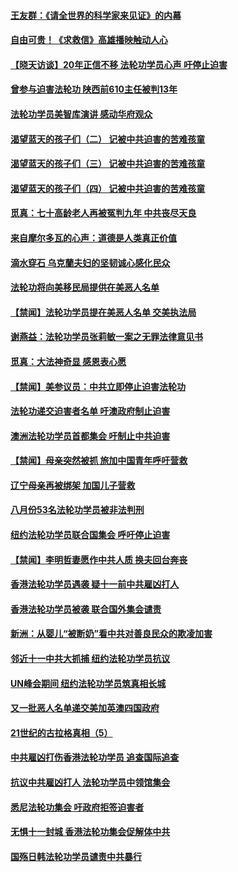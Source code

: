 #### [王友群：《请全世界的科学家来见证》的内幕](../pages/prog424/a102688023.md?t=12070001)
#### [自由可贵！《求救信》高雄播映触动人心](../pages/prog424/a102687112.md?t=12070001)
#### [【晓天访谈】20年正信不移 法轮功学员心声 吁停止迫害](../pages/prog424/a102683503.md?t=12070001)
#### [曾参与迫害法轮功 陕西前610主任被判13年](../pages/prog424/a102683174.md?t=12070001)
#### [法轮功学员美智库演讲 感动华府观众](../pages/prog424/a102680037.md?t=12070001)
#### [渴望蓝天的孩子们（二） 记被中共迫害的苦难孩童](../pages/prog424/a102620020.md?t=12070001)
#### [渴望蓝天的孩子们（三） 记被中共迫害的苦难孩童](../pages/prog424/a102655962.md?t=12070001)
#### [渴望蓝天的孩子们（四） 记被中共迫害的苦难孩童](../pages/prog424/a102656938.md?t=12070001)
#### [觅真：七十高龄老人再被冤判九年 中共丧尽天良](../pages/prog424/a102657031.md?t=12070001)
#### [来自摩尔多瓦的心声：道德是人类真正价值](../pages/prog424/a102659189.md?t=12070001)
#### [滴水穿石 乌克蘭夫妇的坚韧诚心感化民众](../pages/prog424/a102659217.md?t=12070001)
#### [法轮功将向美移民局提供在美恶人名单](../pages/prog424/a102661957.md?t=12070001)
#### [【禁闻】法轮功学员提在美恶人名单 交美执法局](../pages/prog424/a102662910.md?t=12070001)
#### [谢燕益：法轮功学员张莉敏一案之无罪法律意见书](../pages/prog424/a102664045.md?t=12070001)
#### [觅真：大法神奇显 感恩表心愿](../pages/prog424/a102664697.md?t=12070001)
#### [【禁闻】美参议员：中共立即停止迫害法轮功](../pages/prog424/a102665380.md?t=12070001)
#### [法轮功递交迫害者名单 吁澳政府制止迫害](../pages/prog424/a102667990.md?t=12070001)
#### [澳洲法轮功学员首都集会 吁制止中共迫害](../pages/prog424/a102668822.md?t=12070001)
#### [【禁闻】母亲突然被抓 旅加中国青年呼吁营救](../pages/prog424/a102669155.md?t=12070001)
#### [辽宁母亲再被绑架 加国儿子营救](../pages/prog424/a102669870.md?t=12070001)
#### [八月份53名法轮功学员被非法判刑](../pages/prog424/a102671559.md?t=12070001)
#### [纽约法轮功学员联合国集会 呼吁停止迫害](../pages/prog424/a102671942.md?t=12070001)
#### [【禁闻】李明哲妻愿作中共人质 换夫回台奔丧](../pages/prog424/a102672010.md?t=12070001)
#### [香港法轮功学员遇袭 疑十一前中共雇凶打人](../pages/prog424/a102671946.md?t=12070001)
#### [香港法轮功学员被袭 联合国外集会谴责](../pages/prog424/a102672841.md?t=12070001)
#### [新洲：从婴儿“被断奶”看中共对善良民众的欺凌加害](../pages/prog424/a102673165.md?t=12070001)
#### [邻近十一中共大抓捕 纽约法轮功学员抗议](../pages/prog424/a102674243.md?t=12070001)
#### [UN峰会期间 纽约法轮功学员筑真相长城](../pages/prog424/a102674710.md?t=12070001)
#### [又一批恶人名单递交美加英澳四国政府](../pages/prog424/a102675158.md?t=12070001)
#### [21世纪的古拉格真相（5）](../pages/prog424/a102675606.md?t=12070001)
#### [中共雇凶打伤香港法轮功学员 追查国际追查](../pages/prog424/a102675745.md?t=12070001)
#### [抗议中共雇凶打人 法轮功学员中领馆集会](../pages/prog424/a102676310.md?t=12070001)
#### [悉尼法轮功集会 吁政府拒签迫害者](../pages/prog424/a102677488.md?t=12070001)
#### [无惧十一封城 香港法轮功集会促解体中共](../pages/prog424/a102677536.md?t=12070001)
#### [国殇日韩法轮功学员谴责中共暴行](../pages/prog424/a102677646.md?t=12070001)
